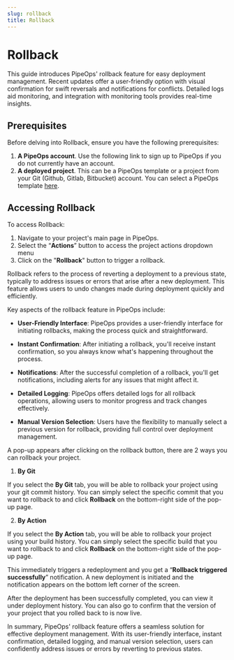 ```yaml
---
slug: rollback
title: Rollback
---
```


# Rollback

This guide introduces PipeOps' rollback feature for easy deployment management. Recent updates offer a user-friendly option with visual confirmation for swift reversals and notifications for conflicts. Detailed logs aid monitoring, and integration with monitoring tools provides real-time insights.

## Prerequisites

Before delving into Rollback, ensure you have the following prerequisites:

1. **A PipeOps account**. Use the following link to sign up to PipeOps if you do not currently have an account.
2. **A deployed project**. This can be a PipeOps template or a project from your Git (Github, Gitlab, Bitbucket) account. You can select a PipeOps template [here](https://github.com/orgs/pipeops-dev/repositories).

## Accessing Rollback

To access Rollback:
1. Navigate to your project's main page in PipeOps.
2. Select the “**Actions**” button to access the project actions dropdown menu
3. Click on the "**Rollback**" button to trigger a rollback.

Rollback refers to the process of reverting a deployment to a previous state, typically to address issues or errors that arise after a new deployment. This feature allows users to undo changes made during deployment quickly and efficiently.

Key aspects of the rollback feature in PipeOps include:

- **User-Friendly Interface**: PipeOps provides a user-friendly interface for initiating rollbacks, making the process quick and straightforward.

- **Instant Confirmation**: After initiating a rollback, you'll receive instant confirmation, so you always know what's happening throughout the process.

- **Notifications**: After the successful completion of a rollback, you'll get notifications, including alerts for any issues that might affect it.

- **Detailed Logging**: PipeOps offers detailed logs for all rollback operations, allowing users to monitor progress and track changes effectively.

- **Manual Version Selection**: Users have the flexibility to manually select a previous version for rollback, providing full control over deployment management.


A pop-up appears after clicking on the rollback button, there are 2 ways you can rollback your project.

1. **By Git**

If you select the **By Git** tab, you will be able to rollback your project using your git commit history. You can simply select the specific commit that you want to rollback to and click **Rollback** on the bottom-right side of the pop-up page.


2. **By Action**

If you select the **By Action** tab, you will be able to rollback your project using your build history. You can simply select the specific build that you want to rollback to and click **Rollback** on the bottom-right side of the pop-up page.


This immediately triggers a redeployment and you get a “**Rollback triggered successfully**” notification. A new deployment is initiated and the notification appears on the bottom left corner of the screen.



After the deployment has been successfully completed, you can view it under deployment history. You can also go to confirm that the version of your project that you rolled back to is now live.


In summary, PipeOps' rollback feature offers a seamless solution for effective deployment management. With its user-friendly interface, instant confirmation, detailed logging, and manual version selection, users can confidently address issues or errors by reverting to previous states.
